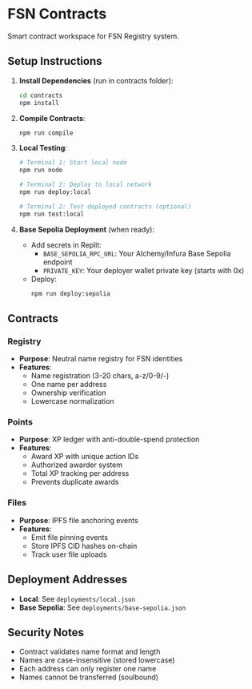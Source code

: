 # FSN Contracts

Smart contract workspace for FSN Registry system.

## Setup Instructions

1. **Install Dependencies** (run in contracts folder):
   ```bash
   cd contracts
   npm install
   ```

2. **Compile Contracts**:
   ```bash
   npm run compile
   ```

3. **Local Testing**:
   ```bash
   # Terminal 1: Start local node
   npm run node
   
   # Terminal 2: Deploy to local network
   npm run deploy:local
   
   # Terminal 2: Test deployed contracts (optional)
   npm run test:local
   ```

4. **Base Sepolia Deployment** (when ready):
   - Add secrets in Replit:
     - `BASE_SEPOLIA_RPC_URL`: Your Alchemy/Infura Base Sepolia endpoint
     - `PRIVATE_KEY`: Your deployer wallet private key (starts with 0x)
   - Deploy:
     ```bash
     npm run deploy:sepolia
     ```

## Contracts

### Registry
- **Purpose**: Neutral name registry for FSN identities
- **Features**: 
  - Name registration (3-20 chars, a-z/0-9/-)
  - One name per address
  - Ownership verification
  - Lowercase normalization

### Points
- **Purpose**: XP ledger with anti-double-spend protection
- **Features**:
  - Award XP with unique action IDs
  - Authorized awarder system
  - Total XP tracking per address
  - Prevents duplicate awards

### Files
- **Purpose**: IPFS file anchoring events
- **Features**:
  - Emit file pinning events
  - Store IPFS CID hashes on-chain
  - Track user file uploads

## Deployment Addresses

- **Local**: See `deployments/local.json`
- **Base Sepolia**: See `deployments/base-sepolia.json`

## Security Notes

- Contract validates name format and length
- Names are case-insensitive (stored lowercase)
- Each address can only register one name
- Names cannot be transferred (soulbound)